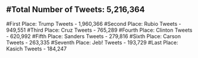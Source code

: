 #Total Number of Tweets: 5,216,364 
---
#First Place: Trump Tweets - 1,960,366
#Second Place: Rubio Tweets - 949,551
#Third Place: Cruz Tweets - 765,289
#Fourth Place: Clinton Tweets - 620,992
#Fifth Place: Sanders Tweets - 279,816
#Sixth Place: Carson Tweets - 263,335
#Seventh Place: Jeb! Tweets - 193,729
#Last Place: Kasich Tweets - 184,247
